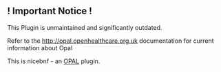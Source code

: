 ## ! Important Notice !

This Plugin is unmaintained and significantly outdated.

Refer to the http://opal.openhealthcare.org.uk documentation for current information about Opal


This is nicebnf - an [OPAL](https://github.com/openhealthcare/opal) plugin.
